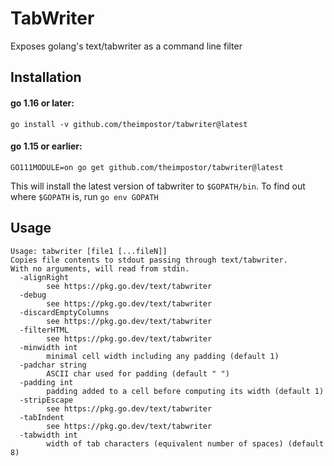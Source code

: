 # TabWriter
Exposes golang's text/tabwriter as a command line filter

## Installation

#### go 1.16 or later:

```
go install -v github.com/theimpostor/tabwriter@latest
```

#### go 1.15 or earlier:
```
GO111MODULE=on go get github.com/theimpostor/tabwriter@latest
```

This will install the latest version of tabwriter to `$GOPATH/bin`. To find out where `$GOPATH` is, run `go env GOPATH`

## Usage
```
Usage: tabwriter [file1 [...fileN]]
Copies file contents to stdout passing through text/tabwriter.
With no arguments, will read from stdin.
  -alignRight
    	see https://pkg.go.dev/text/tabwriter
  -debug
    	see https://pkg.go.dev/text/tabwriter
  -discardEmptyColumns
    	see https://pkg.go.dev/text/tabwriter
  -filterHTML
    	see https://pkg.go.dev/text/tabwriter
  -minwidth int
    	minimal cell width including any padding (default 1)
  -padchar string
    	ASCII char used for padding (default " ")
  -padding int
    	padding added to a cell before computing its width (default 1)
  -stripEscape
    	see https://pkg.go.dev/text/tabwriter
  -tabIndent
    	see https://pkg.go.dev/text/tabwriter
  -tabwidth int
    	width of tab characters (equivalent number of spaces) (default 8)
```
